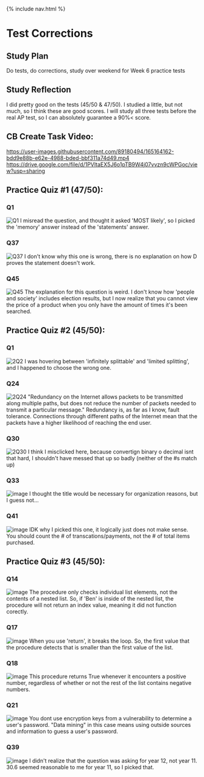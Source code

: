 {% include nav.html %}

# Test Corrections

## Study Plan
Do tests, do corrections, study over weekend for Week 6 practice tests

## Study Reflection
I did pretty good on the tests (45/50 & 47/50). I studied a little, but not much, so I think these are good scores. I will study all three tests before the real AP test, so I can absolutely guarantee a 90%< score.

## CB Create Task Video:
https://user-images.githubusercontent.com/89180494/165164162-bdd9e88b-e62e-4988-bded-bbf311a74d49.mp4
https://drive.google.com/file/d/1PVltaEX5J6o1pTB9W4j07vvzn9cWPGoc/view?usp=sharing

## Practice Quiz #1 (47/50):
### Q1
![Q1](https://user-images.githubusercontent.com/89180494/164954279-d813789f-ae79-4a79-af55-23039293e2f0.png)
I misread the question, and thought it asked 'MOST likely', so I picked the 'memory' answer instead of the 'statements' answer.

### Q37
![Q37](https://user-images.githubusercontent.com/89180494/164954342-2305cff8-db97-440d-a550-e06878c3d8a1.png)
I don't know why this one is wrong, there is no explanation on how D proves the statement doesn't work.

### Q45
![Q45](https://user-images.githubusercontent.com/89180494/164954426-3cf3244d-8b64-45ff-afa9-08d61708e563.png)
The explanation for this question is weird. I don't know how 'people and society' includes election results, but I now realize that you cannot view the price of a product when you only have the amount of times it's been searched.

## Practice Quiz #2 (45/50):
### Q1

![2Q2](https://user-images.githubusercontent.com/89180494/164954502-4f5f7147-5b73-44a5-9894-924233bacbd9.png)
I was hovering between 'infinitely splittable' and 'limited splitting', and I happened to choose the wrong one.

### Q24
![2Q24](https://user-images.githubusercontent.com/89180494/164954804-1b5aefbb-0f4a-4e7e-bec3-96840fc36212.png)
"Redundancy on the Internet allows packets to be transmitted along multiple paths, but does not reduce the number of packets needed to transmit a particular message."
Redundancy is, as far as I know, fault tolerance. Connections through different paths of the Internet mean that the packets have a higher likelihood of reaching the end user.

### Q30
![2Q30](https://user-images.githubusercontent.com/89180494/164954999-5ac98593-e249-40d5-af7f-b3087134f970.png)
I think I misclicked here, because convertign binary o decimal isnt that hard, I shouldn't have messed that up so badly (neither of the #s match up)

### Q33
![image](https://user-images.githubusercontent.com/89180494/164955391-576bb9d0-5ec3-4e82-96a6-84dc564e775d.png)
I thought the title would be necessary for organization reasons, but I guess not...

### Q41
![image](https://user-images.githubusercontent.com/89180494/164955581-85bdab43-e084-4661-a2c8-67bd0b378bd5.png)
IDK why I picked this one, it logically just does not make sense. You should count the # of transcations/payments, not the # of total items purchased.

## Practice Quiz #3 (45/50):

### Q14
![image](https://user-images.githubusercontent.com/89180494/165834878-3a6e495d-6ecf-405e-9f71-439b6a6c0b0e.png)
The procedure only checks individual list elements, not the contents of a nested list. So, if 'Ben' is inside of the nested list, the procedure will not return an index value, meaning it did not function corectly.

### Q17
![image](https://user-images.githubusercontent.com/89180494/165835693-28e3255b-50f1-44e3-913d-0b56c1223b3d.png)
When you use 'return', it breaks the loop. So, the first value that the procedure detects that is smaller than the first value of the list.

### Q18
![image](https://user-images.githubusercontent.com/89180494/165836164-11298dab-dc77-47a5-b420-b176a1fa1bed.png)
This procedure returns True whenever it encounters a positive number, regardless of whether or not the rest of the list contains negative numbers.

### Q21
![image](https://user-images.githubusercontent.com/89180494/165893901-71ea1a8a-4b07-43bf-b86e-4be651cd9825.png)
You dont use encryption keys from a vulnerability to determine a user's password. "Data mining" in this case means using outside sources and information to guess a user's password.

### Q39
![image](https://user-images.githubusercontent.com/89180494/165894083-02c9a2db-2a03-4814-b263-2b7ae2df95ce.png)
I didn't realize that the question was asking for year 12, not year 11. 30.6 seemed reasonable to me for year 11, so I picked that.
